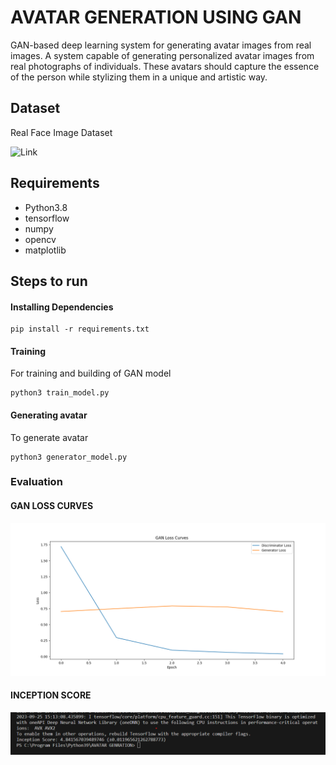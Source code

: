# AVATAR GENERATION USING GAN
GAN-based deep learning system for generating avatar images from real images.
A system capable of generating personalized avatar images from real photographs of individuals. These avatars should capture the essence of the person while stylizing them in a unique and artistic way.

## Dataset
Real Face Image Dataset

![Link](https://drive.google.com/drive/folders/0B7EVK8r0v71pQ3NzdzRhVUhSams?resourcekey=0-Kpdd6Vctf-AdJYfS55VULA&usp=drive_link)

## Requirements

- Python3.8
- tensorflow
- numpy
- opencv
- matplotlib

## Steps to run
#### Installing Dependencies
```
pip install -r requirements.txt
```

#### Training
For training and building of GAN model
```
python3 train_model.py
```

#### Generating avatar
To generate avatar
```
python3 generator_model.py
```

### Evaluation
#### GAN LOSS CURVES
![GanLoss](images/Figure_1.png)
#### INCEPTION SCORE
![Inception](images/inception_score.png)
